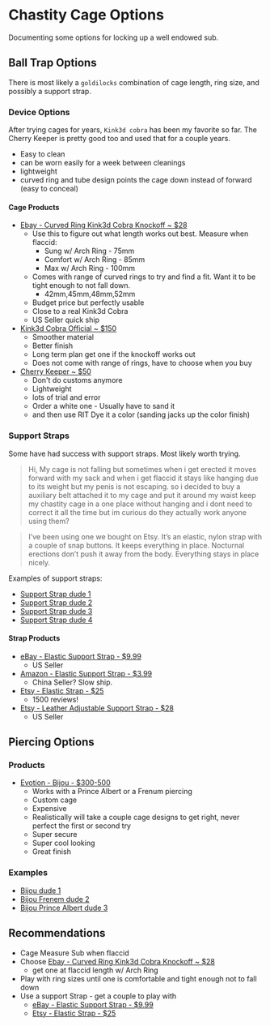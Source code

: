 # Chastity Cage Options

Documenting some options for locking up a well endowed sub.

## Ball Trap Options

There is most likely a `goldilocks` combination of cage length, ring size, and possibly a support strap.

### Device Options

After trying cages for years, `Kink3d cobra` has been my favorite so far. The Cherry Keeper is pretty good too and used that for a couple years.

* Easy to clean
* can be worn easily for a week between cleanings
* lightweight
* curved ring and tube design points the cage down instead of forward (easy to conceal)

#### Cage Products

* [Ebay - Curved Ring Kink3d Cobra Knockoff ~ $28](https://www.ebay.com/itm/174816631721?hash=item28b3e21ba9:g:huIAAOSwIcFg1x6l)
   * Use this to figure out what length works out best. Measure when flaccid:
      * Sung w/ Arch Ring - 75mm
	  * Comfort w/ Arch Ring - 85mm
	  * Max w/ Arch Ring - 100mm
   * Comes with range of curved rings to try and find a fit. Want it to be tight enough to not fall down.
      * 42mm,45mm,48mm,52mm
   * Budget price but perfectly usable
   * Close to a real Kink3d Cobra
   * US Seller quick ship
* [Kink3d Cobra Official ~ $150](https://kink3d.com/)
   * Smoother material
   * Better finish
   * Long term plan get one if the knockoff works out
   * Does not come with range of rings, have to choose when you buy
* [Cherry Keeper ~ $50](https://www.shapeways.com/shops/josielynn-s-body-jewellery?section=Cherry+Keeper+Customs&s=0)
  * Don't do customs anymore
  * Lightweight
  * lots of trial and error
  * Order a white one - Usually have to sand it
  * and then use RIT Dye it a color (sanding jacks up the color finish)

### Support Straps

Some have had success with support straps. Most likely worth trying.

> Hi, My cage is not falling but sometimes when i get erected it moves forward with my sack and when i get flaccid it stays like hanging due to its weight but my penis is not escaping.
> so i decided to buy a auxiliary belt attached it to my cage and put it around my waist keep my chastity cage in a one place without hanging and i dont need to correct it all the time but im curious do they actually work anyone using them?

> I’ve been using one we bought on Etsy. It’s an elastic, nylon strap with a couple of snap buttons. It keeps everything in place. Nocturnal erections don’t push it away from the body. Everything stays in place nicely. 

Examples of support straps:

* [Support Strap dude 1](https://www.reddit.com/r/chastity/comments/tcjzt9/loving_the_new_elastic_support_strap/)
* [Support Strap dude 2](https://i.redd.it/fwzl2ii0eyq71.jpg)
* [Support Strap dude 3](https://i.redd.it/p7y6to2c9w881.jpg)
* [Support Strap dude 4](https://i.redd.it/3g2qayiizcp71.jpg)

#### Strap Products

* [eBay - Elastic Support Strap - $9.99 ](https://www.ebay.com/itm/384743380861?hash=item59947e177d:g:NF8AAOSwUK5iB2A~)
   * US Seller
* [Amazon - Elastic Support Strap - $3.99](https://www.amazon.com/dp/B099HSLLXM/?coliid=I2TAWNFK8R1ZJS&colid=27PG0OALL6PIU&psc=1&ref_=lv_cv_lig_dp_it)
   * China Seller? Slow ship.
* [Etsy - Elastic Strap - $25](https://www.etsy.com/listing/1033740478/3pcs-chastity-cock-cage-fall-prevention?click_key=38186cb4d7001f2bede19b179d51378798702ebf%3A1033740478&click_sum=47e1ce5d&ga_order=most_relevant&ga_search_type=all&ga_view_type=gallery&ga_search_query=elastic+chastity+strap&ref=sr_gallery-1-2&organic_search_click=1&frs=1&pop=1&variation0=2130229103&variation1=2327467143)
   * 1500 reviews!
* [Etsy - Leather Adjustable Support Strap - $28](https://www.etsy.com/listing/1077424334/male-cock-cage-accessoriesprevent?click_key=0a761e9f96b4e14927f0980975fe6d168d537ef6%3A1077424334&click_sum=1d53ab5f&ref=hp_rv-3&frs=1)
   * US Seller

## Piercing Options

### Products

* [Evotion - Bijou - $300-500](https://www.evotionwearables.com/custom-shop/evotion-cage-bijou)
   * Works with a Prince Albert or a Frenum piercing 
   * Custom cage
   * Expensive
   * Realistically will take a couple cage designs to get right, never perfect the first or second try
   * Super secure
   * Super cool looking
   * Great finish
   
   
### Examples

* [Bijou dude 1](https://i.redd.it/7jxpu22xg8s81.jpg)
* [Bijou Frenem dude 2](https://imgur.com/AdFcCnS)
* [Bijou Prince Albert dude 3](https://i.redd.it/c5wnls9afqn41.jpg)


## Recommendations

* Cage Measure Sub when flaccid
* Choose [Ebay - Curved Ring Kink3d Cobra Knockoff ~ $28](https://www.ebay.com/itm/174816631721?hash=item28b3e21ba9:g:huIAAOSwIcFg1x6l)
   * get one at flaccid length w/ Arch Ring
* Play with ring sizes until one is comfortable and tight enough not to fall down
* Use a support Strap - get a couple to play with
   * [eBay - Elastic Support Strap - $9.99 ](https://www.ebay.com/itm/384743380861?hash=item59947e177d:g:NF8AAOSwUK5iB2A~)
   * [Etsy - Elastic Strap - $25](https://www.etsy.com/listing/1033740478/3pcs-chastity-cock-cage-fall-prevention?click_key=38186cb4d7001f2bede19b179d51378798702ebf%3A1033740478&click_sum=47e1ce5d&ga_order=most_relevant&ga_search_type=all&ga_view_type=gallery&ga_search_query=elastic+chastity+strap&ref=sr_gallery-1-2&organic_search_click=1&frs=1&pop=1&variation0=2130229103&variation1=2327467143)
